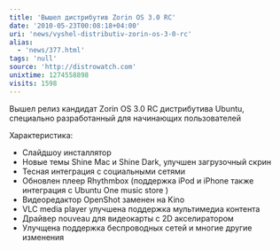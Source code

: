 ```yaml
---
title: 'Вышел дистрибутив Zorin OS 3.0 RC'
date: '2010-05-23T00:08:18+04:00'
uri: 'news/vyshel-distributiv-zorin-os-3-0-rc'
alias: 
  - 'news/377.html'
tags: 'null'
source: 'http://distrowatch.com'
unixtime: 1274558898
visits: 1598
---
```

Вышел релиз кандидат Zorin OS 3.0 RC дистрибутива Ubuntu, специально разработанный для начинающих пользователей

Характеристика:

*   Слайдшоу инсталлятор
*   Новые темы Shine Mac и Shine Dark, улучшен загрузочный скрин
*   Тесная интеграция с социальными сетями
*   Обновлен плеер Rhythmbox (поддержка iPod и iPhone также интеграция с Ubuntu One music store )
*   Видеоредактор OpenShot заменен на Kino
*   VLC media player улучшена поддержка мультимедиа контента
*   Драйвер nouveau для видеокарты с 2D акселиратором
*   Улучщена поддержка беспроводных сетей и многие другие изменения
